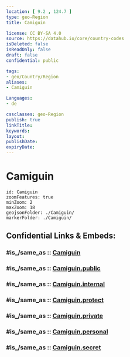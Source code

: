 ```yaml
---
location: [ 9.2 , 124.7 ] 
type: geo-Region
title: Camiguin

license: CC BY-SA 4.0
source: https://datahub.io/core/country-codes
isDeleted: false
isReadOnly: false
draft: false
confidential: public

tags:
- geo/Country/Region
aliases:
- Camiguin

Languages:
- de

cssclasses: geo-Region
publish: true
linkTitle: 
keywords: 
layout: 
publishDate: 
expiryDate: 
---
```


# Camiguin

```leaflet
id: Camiguin
zoomFeatures: true 
minZoom: 2 
maxZoom: 18
geojsonFolder: ./Camiguin/
markerFolder: ./Camiguin/
```


## Confidential Links & Embeds: 

### #is_/same_as :: [Camiguin](/_Standards/Earth/Continent/Asia/Asia~South~East/Malay_Archipelago/Philippines/Regions~Philippines/Camiguin.md) 

### #is_/same_as :: [Camiguin.public](/_public/Earth/Continent/Asia/Asia~South~East/Malay_Archipelago/Philippines/Regions~Philippines/Camiguin.public.md) 

### #is_/same_as :: [Camiguin.internal](/_internal/Earth/Continent/Asia/Asia~South~East/Malay_Archipelago/Philippines/Regions~Philippines/Camiguin.internal.md) 

### #is_/same_as :: [Camiguin.protect](/_protect/Earth/Continent/Asia/Asia~South~East/Malay_Archipelago/Philippines/Regions~Philippines/Camiguin.protect.md) 

### #is_/same_as :: [Camiguin.private](/_private/Earth/Continent/Asia/Asia~South~East/Malay_Archipelago/Philippines/Regions~Philippines/Camiguin.private.md) 

### #is_/same_as :: [Camiguin.personal](/_personal/Earth/Continent/Asia/Asia~South~East/Malay_Archipelago/Philippines/Regions~Philippines/Camiguin.personal.md) 

### #is_/same_as :: [Camiguin.secret](/_secret/Earth/Continent/Asia/Asia~South~East/Malay_Archipelago/Philippines/Regions~Philippines/Camiguin.secret.md)

